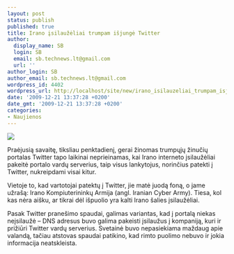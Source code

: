 ```yaml
---
layout: post
status: publish
published: true
title: Irano įsilaužėliai trumpam išjungė Twitter
author:
  display_name: SB
  login: SB
  email: sb.technews.lt@gmail.com
  url: ''
author_login: SB
author_email: sb.technews.lt@gmail.com
wordpress_id: 4402
wordpress_url: http://localhost/site/new/irano_isilauzeliai_trumpam_isjunge_twitter/
date: '2009-12-21 13:37:28 +0200'
date_gmt: '2009-12-21 13:37:28 +0200'
categories:
- Naujienos
---
```

<div class="imgright"><img src="http://t2.gstatic.com/images?q=tbn:MAdC1RwDXUcylM:http://www.sics.se/~adam/img/twitter-logo.jpg"  /></div>
<p>Praėjusią savaitę, tiksliau penktadienį, gerai žinomas trumpųjų žinučių portalas Twitter tapo laikinai neprieinamas, kai Irano interneto įsilaužėliai pakeitė portalo vardų serverius, taip visus lankytojus, norinčius patekti į Twitter, nukreipdami visai kitur.</p>
<p>Vietoje to, kad vartotojai patektų į Twitter, jie matė juodą foną, o jame užrašą: Irano Kompiuterininkų Armija (angl. Iranian Cyber Army). Tiesa, kol kas nėra aišku, ar tikrai dėl išpuolio yra kalti Irano šalies įsilaužėliai.</p>
<p>Pasak Twitter pranešimo spaudai, galimas variantas, kad į portalą niekas neįsilaužė – DNS adresus buvo galima pakeisti įsilaužus į kompaniją, kuri ir prižiūri Twitter vardų serverius. Svetainė buvo nepasiekiama maždaug apie valandą, tačiau atstovas spaudai patikino, kad rimto puolimo nebuvo ir jokia informacija neatskleista.<br /></p>
